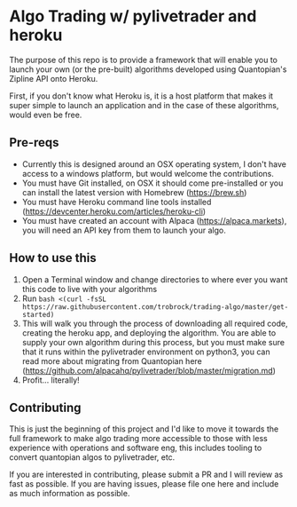 # Algo Trading w/ pylivetrader and heroku

The purpose of this repo is to provide a framework that will enable you to launch your own (or the
pre-built) algorithms developed using Quantopian's Zipline API onto Heroku.

First, if you don't know what Heroku is, it is a host platform that makes it super simple to launch
an application and in the case of these algorithms, would even be free.

## Pre-reqs

* Currently this is designed around an OSX operating system, I don't have access to a windows
platform, but would welcome the contributions.
* You must have Git installed, on OSX it should come pre-installed or you can install the latest
version with Homebrew (https://brew.sh)
* You must have Heroku command line tools installed (https://devcenter.heroku.com/articles/heroku-cli)
* You must have created an account with Alpaca (https://alpaca.markets), you will need an API key
from them to launch your algo.

## How to use this

1) Open a Terminal window and change directories to where ever you want this code to live with your
algorithms
2) Run `bash <(curl -fsSL https://raw.githubusercontent.com/trobrock/trading-algo/master/get-started)`
3) This will walk you through the process of downloading all required code, creating the heroku app,
and deploying the algorithm. You are able to supply your own algorithm during this process, but you
must make sure that it runs within the pylivetrader environment on python3, you can read more about
migrating from Quantopian here (https://github.com/alpacahq/pylivetrader/blob/master/migration.md)
4) Profit... literally!

## Contributing

This is just the beginning of this project and I'd like to move it towards the full framework to
make algo trading more accessible to those with less experience with operations and software eng,
this includes tooling to convert quantopian algos to pylivetrader, etc.

If you are interested in contributing, please submit a PR and I will review as fast as possible. If
you are having issues, please file one here and include as much information as possible.

